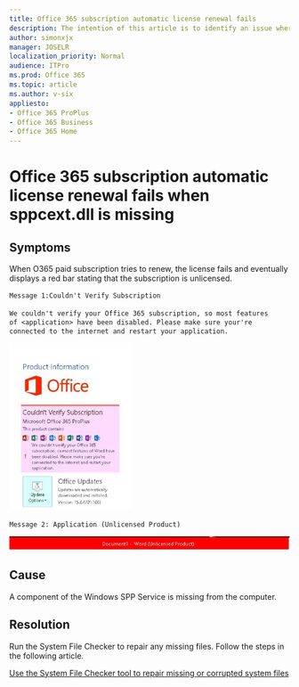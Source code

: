 ```yaml
---
title: Office 365 subscription automatic license renewal fails
description: The intention of this article is to identify an issue where the O365 subscription renewal fails.
author: simonxjx
manager: JOSELR
localization_priority: Normal
audience: ITPro
ms.prod: Office 365
ms.topic: article
ms.author: v-six
appliesto:
- Office 365 ProPlus
- Office 365 Business
- Office 365 Home
---
```


# Office 365 subscription automatic license renewal fails when sppcext.dll is missing

## Symptoms

When O365 paid subscription tries to renew, the license fails and eventually displays a red bar stating that the subscription is unlicensed.

```adoc
Message 1:Couldn't Verify Subscription

We couldn't verify your Office 365 subscription, so most features of <application> have been disabled. Please make sure your're connected to the internet and restart your application.
```

![error-message](./media/subscription-license-renewal-fail/error-message.jpg)

```adoc
Message 2: Application (Unlicensed Product)
```
![red bar](./media/subscription-license-renewal-fail/red-bar.png)

## Cause

A component of the Windows SPP Service is missing from the computer.  

## Resolution

Run the System File Checker to repair any missing files. Follow the steps in the following article.

[Use the System File Checker tool to repair missing or corrupted system files](https://support.microsoft.com/help/929833)
